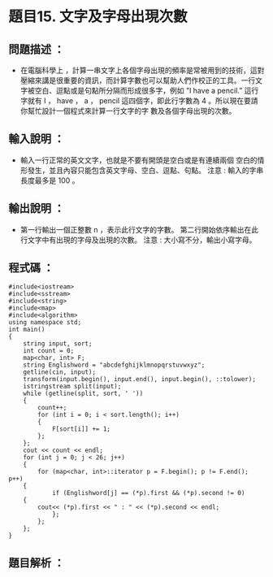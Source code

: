# 題目15. 文字及字母出現次數

## 問題描述 ：

* 在電腦科學上 ，計算一串文字上各個字母出現的頻率是常被用到的技術，這對壓縮來講是很重要的資訊，而計算字數也可以幫助人們作校正的工具。一行文字被空白、逗點或是句點所分隔而形成很多字，例如 ”I have a pencil.” 這行字就有 I ， have ， a ， pencil 這四個字，即此行字數為 4 。所以現在要請你幫忙設計一個程式來計算一行文字的字 數及各個字母出現的次數。

## 輸入說明 ：

* 輸入一行正常的英文文字，也就是不要有開頭是空白或是有連續兩個 空白的情形發生，並且內容只能包含英文字母、空白、逗點、句點。 注意 : 輸入的字串長度最多是 100 。
## 輸出說明 ：

* 第一行輸出一個正整數 n ，表示此行文字的字數。 第二行開始依序輸出在此行文字中有出現的字母及出現的次數。 注意 : 大小寫不分，輸出小寫字母。

## 程式碼 ：

    #include<iostream>  
    #include<sstream>  
    #include<string>  
    #include<map>  
    #include<algorithm>  
    using namespace std;  
    int main()  
    {  
        string input, sort;  
        int count = 0;  
        map<char, int> F;  
        string Englishword = "abcdefghijklmnopqrstuvwxyz";  
        getline(cin, input);  
        transform(input.begin(), input.end(), input.begin(), ::tolower);
        istringstream split(input);        
        while (getline(split, sort, ' ')) 
	    {     
            count++;
            for (int i = 0; i < sort.length(); i++)  
            {  
                F[sort[i]] += 1;  
            };  
        };  
        cout << count << endl;
        for (int j = 0; j < 26; j++)  
        {  
            for (map<char, int>::iterator p = F.begin(); p != F.end(); p++) 
	    {  
               	if (Englishword[j] == (*p).first && (*p).second != 0) 
		{  
			cout<< (*p).first << " : " << (*p).second << endl;  
                };  
            };  
        };  
    }  


## 題目解析 ：
